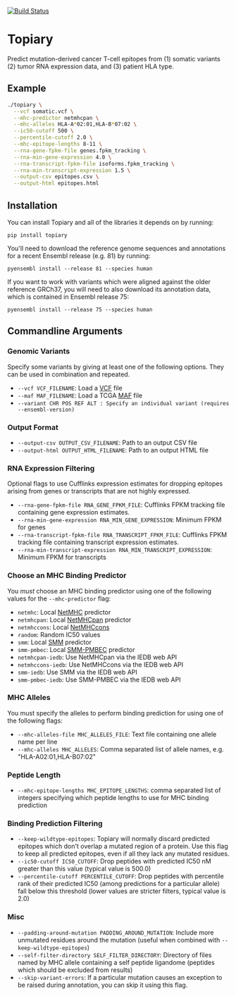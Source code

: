 [![Build Status](https://travis-ci.org/hammerlab/topiary.svg?branch=master)](https://travis-ci.org/hammerlab/topiary)

# Topiary
Predict mutation-derived cancer T-cell epitopes from (1) somatic variants (2) tumor RNA expression data, and (3) patient HLA type.

## Example

```sh
./topiary \
  --vcf somatic.vcf \
  --mhc-predictor netmhcpan \
  --mhc-alleles HLA-A*02:01,HLA-B*07:02 \
  --ic50-cutoff 500 \
  --percentile-cutoff 2.0 \
  --mhc-epitope-lengths 8-11 \
  --rna-gene-fpkm-file genes.fpkm_tracking \
  --rna-min-gene-expression 4.0 \
  --rna-transcript-fpkm-file isoforms.fpkm_tracking \
  --rna-min-transcript-expression 1.5 \
  --output-csv epitopes.csv \
  --output-html epitopes.html
```

## Installation

You can install Topiary and all of the libraries it depends on by running:
```
pip install topiary
```

You'll need to download the reference genome sequences and annotations for a
recent Ensembl release (e.g. 81) by running:

```
pyensembl install --release 81 --species human
```

If you want to work with variants which were aligned against the older reference
GRCh37, you will need to also download its annotation data, which is contained
in Ensembl release 75:

```
pyensembl install --release 75 --species human
```


## Commandline Arguments

### Genomic Variants

Specify some variants by giving at least one of the following options. They can
be used in combination and repeated.

* `--vcf VCF_FILENAME`: Load a [VCF](http://www.1000genomes.org/wiki/analysis/variant%20call%20format/vcf-variant-call-format-version-41) file
* `--maf MAF_FILENAME`: Load a TCGA [MAF](https://wiki.nci.nih.gov/display/TCGA/Mutation+Annotation+Format+%28MAF%29+Specification) file
* `--variant CHR POS REF ALT : Specify an individual variant (requires --ensembl-version)`

### Output Format

* `--output-csv OUTPUT_CSV_FILENAME`: Path to an output CSV file
* `--output-html OUTPUT_HTML_FILENAME`: Path to an output HTML file

### RNA Expression Filtering

Optional flags to use Cufflinks expression estimates for dropping epitopes
arising from genes or transcripts that are not highly expressed.

* `--rna-gene-fpkm-file RNA_GENE_FPKM_FILE`: Cufflinks FPKM tracking file
containing gene expression estimates.
* `--rna-min-gene-expression RNA_MIN_GENE_EXPRESSION`: Minimum FPKM for genes
* `--rna-transcript-fpkm-file RNA_TRANSCRIPT_FPKM_FILE`: Cufflinks FPKM tracking
file containing transcript expression estimates.
* `--rna-min-transcript-expression RNA_MIN_TRANSCRIPT_EXPRESSION`: Minimum FPKM
for transcripts

### Choose an MHC Binding Predictor

You *must* choose an MHC binding predictor using one of the following values
for the `--mhc-predictor` flag:

* `netmhc`: Local [NetMHC](http://www.cbs.dtu.dk/cgi-bin/nph-sw_request?netMHC) predictor
* `netmhcpan`: Local [NetMHCpan](http://www.cbs.dtu.dk/cgi-bin/nph-sw_request?netMHCpan) predictor
* `netmhccons`: Local [NetMHCcons](http://www.cbs.dtu.dk/cgi-bin/nph-sw_request?netMHCcons)
* `random`: Random IC50 values
* `smm`: Local [SMM](http://www.mhc-pathway.net/smm) predictor
* `smm-pmbec`: Local [SMM-PMBEC](http://www.mhc-pathway.net/smmpmbec) predictor
* `netmhcpan-iedb`: Use NetMHCpan via the IEDB web API
* `netmhccons-iedb`: Use NetMHCcons via the IEDB web API
* `smm-iedb`: Use SMM via the IEDB web API
* `smm-pmbec-iedb`: Use SMM-PMBEC via the IEDB web API

### MHC Alleles
You must specify the alleles to perform binding prediction for using one of
the following flags:

* `--mhc-alleles-file MHC_ALLELES_FILE`: Text file containing one allele name per
line
* `--mhc-alleles MHC_ALLELES`: Comma separated list of allele names,
e.g. "HLA-A02:01,HLA-B07:02"

### Peptide Length

* `--mhc-epitope-lengths MHC_EPITOPE_LENGTHS`: comma separated list of integers
specifying which peptide lengths to use for MHC binding prediction

### Binding Prediction Filtering

* `--keep-wildtype-epitopes`: Topiary will normally discard predicted epitopes
which don't overlap a mutated region of a protein. Use this flag to keep all
predicted epitopes, even if all they lack any mutated residues.
* `--ic50-cutoff IC50_CUTOFF`: Drop peptides with predicted IC50 nM greater
than this value (typical value is 500.0)
* `--percentile-cutoff PERCENTILE_CUTOFF`: Drop peptides with percentile rank
of their predicted IC50 (among predictions for a particular allele) fall below
this threshold (lower values are stricter filters, typical value is 2.0)

### Misc

* `--padding-around-mutation PADDING_AROUND_MUTATION`: Include more unmutated residues
around the mutation (useful when combined with `--keep-wildtype-epitopes`)
* `--self-filter-directory SELF_FILTER_DIRECTORY`: Directory of files named by MHC allele
containing a  self peptide ligandome (peptides which should be excluded from
results)
* `--skip-variant-errors`: If a particular mutation causes an exception to be raised
during annotation, you can skip it using this flag.

